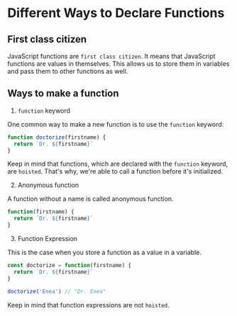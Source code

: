 # Different Ways to Declare Functions

## First class citizen

JavaScript functions are `first class citizen`.
It means that JavaScript functions are values in themselves. This allows us to store them in variables and pass them to other functions as well.

## Ways to make a function

1. `function` keyword

One common way to make a new function is to use the `function` keyword:

```js
function doctorize(firstname) {
  return `Dr. ${firstname}`
}
```

Keep in mind that functions, which are declared with the `function` keyword, are `hoisted`.
That's why, we're able to call a function before it's initialized.

2. Anonymous function

A function without a name is called anonymous function.

```js
function(firstname) {
  return `Dr. ${firstname}`
}
```

3. Function Expression

This is the case when you store a function as a value in a variable.

```js
const doctorize = function(firstname) {
  return `Dr. ${firstname}`
}

doctorize('Enea') // "Dr. Enea"
```

Keep in mind that function expressions are not `hoisted`.
